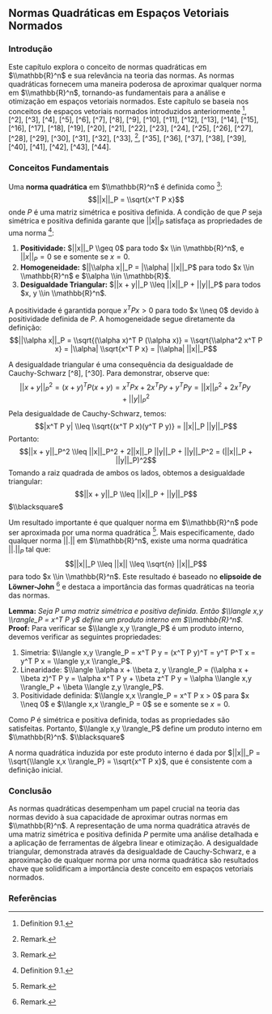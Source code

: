 ## Normas Quadráticas em Espaços Vetoriais Normados

### Introdução
Este capítulo explora o conceito de normas quadráticas em $\\mathbb{R}^n$ e sua relevância na teoria das normas. As normas quadráticas fornecem uma maneira poderosa de aproximar qualquer norma em $\\mathbb{R}^n$, tornando-as fundamentais para a análise e otimização em espaços vetoriais normados. Este capítulo se baseia nos conceitos de espaços vetoriais normados introduzidos anteriormente [^1], [^2], [^3], [^4], [^5], [^6], [^7], [^8], [^9], [^10], [^11], [^12], [^13], [^14], [^15], [^16], [^17], [^18], [^19], [^20], [^21], [^22], [^23], [^24], [^25], [^26], [^27], [^28], [^29], [^30], [^31], [^32], [^33], [^34], [^35], [^36], [^37], [^38], [^39], [^40], [^41], [^42], [^43], [^44].

### Conceitos Fundamentais

Uma **norma quadrática** em $\\mathbb{R}^n$ é definida como [^34]:
$$||x||_P = \\sqrt{x^T P x}$$
onde $P$ é uma matriz simétrica e positiva definida. A condição de que $P$ seja simétrica e positiva definida garante que $||x||_P$ satisfaça as propriedades de uma norma [^1]:

1.  **Positividade:** $||x||_P \\geq 0$ para todo $x \\in \\mathbb{R}^n$, e $||x||_P = 0$ se e somente se $x = 0$.
2.  **Homogeneidade:** $||\\alpha x||_P = |\\alpha| ||x||_P$ para todo $x \\in \\mathbb{R}^n$ e $\\alpha \\in \\mathbb{R}$.
3.  **Desigualdade Triangular:** $||x + y||_P \\leq ||x||_P + ||y||_P$ para todos $x, y \\in \\mathbb{R}^n$.

A positividade é garantida porque $x^T P x > 0$ para todo $x \\neq 0$ devido à positividade definida de $P$. A homogeneidade segue diretamente da definição:
$$||\\alpha x||_P = \\sqrt{(\\alpha x)^T P (\\alpha x)} = \\sqrt{\\alpha^2 x^T P x} = |\\alpha| \\sqrt{x^T P x} = |\\alpha| ||x||_P$$

A desigualdade triangular é uma consequência da desigualdade de Cauchy-Schwarz [^8], [^30]. Para demonstrar, observe que:
$$||x + y||_P^2 = (x + y)^T P (x + y) = x^T P x + 2x^T P y + y^T P y = ||x||_P^2 + 2x^T P y + ||y||_P^2$$
Pela desigualdade de Cauchy-Schwarz, temos:
$$|x^T P y| \\leq \\sqrt{(x^T P x)(y^T P y)} = ||x||_P ||y||_P$$
Portanto:
$$||x + y||_P^2 \\leq ||x||_P^2 + 2||x||_P ||y||_P + ||y||_P^2 = (||x||_P + ||y||_P)^2$$
Tomando a raiz quadrada de ambos os lados, obtemos a desigualdade triangular:
$$||x + y||_P \\leq ||x||_P + ||y||_P$$
$\\blacksquare$

Um resultado importante é que qualquer norma em $\\mathbb{R}^n$ pode ser aproximada por uma norma quadrática [^34]. Mais especificamente, dado qualquer norma $||.||$ em $\\mathbb{R}^n$, existe uma norma quadrática $||.||_P$ tal que:
$$||x||_P \\leq ||x|| \\leq \\sqrt{n} ||x||_P$$
para todo $x \\in \\mathbb{R}^n$. Este resultado é baseado no **elipsoide de Löwner-John** [^34] e destaca a importância das formas quadráticas na teoria das normas.

**Lemma:** *Seja P uma matriz simétrica e positiva definida. Então $\\langle x,y \\rangle_P = x^T P y$ define um produto interno em $\\mathbb{R}^n$.*
**Proof:**
Para verificar se $\\langle x,y \\rangle_P$ é um produto interno, devemos verificar as seguintes propriedades:
1.  Simetria: $\\langle x,y \\rangle_P = x^T P y = (x^T P y)^T = y^T P^T x = y^T P x = \\langle y,x \\rangle_P$.
2.  Linearidade: $\\langle \\alpha x + \\beta z, y \\rangle_P = (\\alpha x + \\beta z)^T P y = \\alpha x^T P y + \\beta z^T P y = \\alpha \\langle x,y \\rangle_P + \\beta \\langle z,y \\rangle_P$.
3.  Positividade definida: $\\langle x,x \\rangle_P = x^T P x > 0$ para $x \\neq 0$ e $\\langle x,x \\rangle_P = 0$ se e somente se $x = 0$.

Como $P$ é simétrica e positiva definida, todas as propriedades são satisfeitas. Portanto, $\\langle x,y \\rangle_P$ define um produto interno em $\\mathbb{R}^n$. $\\blacksquare$

A norma quadrática induzida por este produto interno é dada por $||x||_P = \\sqrt{\\langle x,x \\rangle_P} = \\sqrt{x^T P x}$, que é consistente com a definição inicial.

### Conclusão

As normas quadráticas desempenham um papel crucial na teoria das normas devido à sua capacidade de aproximar outras normas em $\\mathbb{R}^n$. A representação de uma norma quadrática através de uma matriz simétrica e positiva definida $P$ permite uma análise detalhada e a aplicação de ferramentas de álgebra linear e otimização. A desigualdade triangular, demonstrada através da desigualdade de Cauchy-Schwarz, e a aproximação de qualquer norma por uma norma quadrática são resultados chave que solidificam a importância deste conceito em espaços vetoriais normados.

### Referências
[^1]: Definition 9.1.
[^34]: Remark.
<!-- END -->